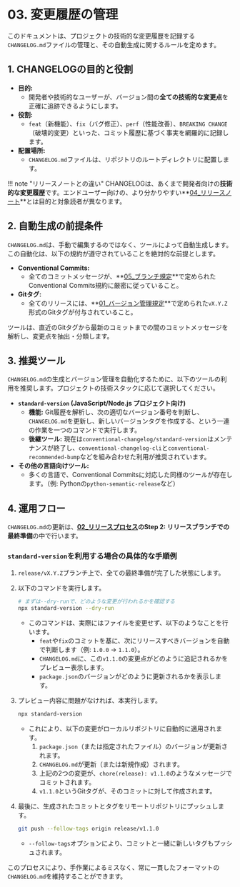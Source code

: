 # 03. 変更履歴の管理

このドキュメントは、プロジェクトの技術的な変更履歴を記録する`CHANGELOG.md`ファイルの管理と、その自動生成に関するルールを定めます。

## 1. CHANGELOGの目的と役割

- **目的:**
  - 開発者や技術的なユーザーが、バージョン間の**全ての技術的な変更点**を正確に追跡できるようにします。
- **役割:**
  - `feat`（新機能）、`fix`（バグ修正）、`perf`（性能改善）、`BREAKING CHANGE`（破壊的変更）といった、コミット履歴に基づく事実を網羅的に記録します。
- **配置場所:**
  - `CHANGELOG.md`ファイルは、リポジトリのルートディレクトリに配置します。

!!! note "リリースノートとの違い"
CHANGELOGは、あくまで開発者向けの**技術的な変更履歴**です。エンドユーザー向けの、より分かりやすい**[04\_リリースノート](./04_リリースノートの作成.md)**とは目的と対象読者が異なります。

## 2. 自動生成の前提条件

`CHANGELOG.md`は、手動で編集するのではなく、ツールによって自動生成します。この自動化は、以下の規約が遵守されていることを絶対的な前提とします。

- **Conventional Commits:**
  - 全てのコミットメッセージが、**[05\_ブランチ規定](../02_プロジェクト規定/05_ブランチ規定.md)**で定められたConventional Commits規約に厳密に従っていること。
- **Gitタグ:**
  - 全てのリリースには、**[01\_バージョン管理規定](./01_バージョン管理規定.md)**で定められた`vX.Y.Z`形式のGitタグが付与されていること。

ツールは、直近のGitタグから最新のコミットまでの間のコミットメッセージを解析し、変更点を抽出・分類します。

## 3. 推奨ツール

`CHANGELOG.md`の生成とバージョン管理を自動化するために、以下のツールの利用を推奨します。プロジェクトの技術スタックに応じて選択してください。

- **`standard-version` (JavaScript/Node.js プロジェクト向け)**
  - **機能:** Git履歴を解析し、次の適切なバージョン番号を判断し、`CHANGELOG.md`を更新し、新しいバージョンタグを作成する、という一連の作業を一つのコマンドで実行します。
  - **後継ツール:** 現在は`conventional-changelog/standard-version`はメンテナンスが終了し、`conventional-changelog-cli`と`conventional-recommended-bump`などを組み合わせた利用が推奨されています。
- **その他の言語向けツール:**
  - 多くの言語で、Conventional Commitsに対応した同様のツールが存在します。（例: Pythonの`python-semantic-release`など）

## 4. 運用フロー

`CHANGELOG.md`の更新は、**[02\_リリースプロセス](./02_リリースプロセス.md)**の**Step 2: リリースブランチでの最終準備**の中で行います。

### `standard-version`を利用する場合の具体的な手順例

1. `release/vX.Y.Z`ブランチ上で、全ての最終準備が完了した状態にします。
2. 以下のコマンドを実行します。

   ```bash
   # まずは--dry-runで、どのような変更が行われるかを確認する
   npx standard-version --dry-run
   ```

   - このコマンドは、実際にはファイルを変更せず、以下のようなことを行います。
     - `feat`や`fix`のコミットを基に、次にリリースすべきバージョンを自動で判断します（例: `1.0.0` → `1.1.0`）。
     - `CHANGELOG.md`に、この`v1.1.0`の変更点がどのように追記されるかをプレビュー表示します。
     - `package.json`のバージョンがどのように更新されるかを表示します。

3. プレビュー内容に問題がなければ、本実行します。

   ```bash
   npx standard-version
   ```

   - これにより、以下の変更がローカルリポジトリに自動的に適用されます。
     1. `package.json`（または指定されたファイル）のバージョンが更新されます。
     2. `CHANGELOG.md`が更新（または新規作成）されます。
     3. 上記の2つの変更が、`chore(release): v1.1.0`のようなメッセージでコミットされます。
     4. `v1.1.0`というGitタグが、そのコミットに対して作成されます。

4. 最後に、生成されたコミットとタグをリモートリポジトリにプッシュします。

   ```bash
   git push --follow-tags origin release/v1.1.0
   ```

   - `--follow-tags`オプションにより、コミットと一緒に新しいタグもプッシュされます。

このプロセスにより、手作業によるミスなく、常に一貫したフォーマットの`CHANGELOG.md`を維持することができます。
